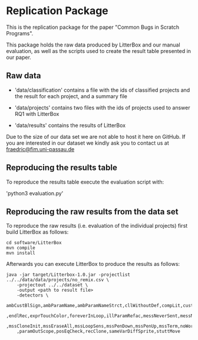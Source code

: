 # Replication Package

This is the replication package for the paper "Common Bugs in Scratch Programs".

This package holds the raw data produced by LitterBox and our manual evaluation, as well as the scripts used to
create the result table presented in our paper.

## Raw data

- 'data/classification' contains a file with the ids of classified projects and the result for each project, and a summary file

- 'data/projects' contains two files with the ids of projects used to answer RQ1 with LitterBox

- 'data/results' contains the results of LitterBox

Due to the size of our data set we are not able to host it here on GitHub. If you are interested in our dataset
we kindly ask you to contact us at fraedric@fim.uni-passau.de

## Reproducing the results table

To reproduce the results table execute the evaluation script with:

'python3 evaluation.py'

## Reproducing the raw results from the data set

To reproduce the raw results (i.e. evaluation of the individual projects) first build LitterBox as follows:

```
cd software/LitterBox
mvn compile
mvn install
```

Afterwards you can execute LitterBox to produce the results as follows:

```
java -jar target/Litterbox-1.0.jar -projectlist ../../data/data/projects/no_remix.csv \
    -projectout ../../dataset \
    -output <path to result file>
    -detectors \
    ambCustBlSign,ambParamName,ambParamNameStrct,cllWithoutDef,compLit,custBlWithForever,custBlWithTerm\
    ,endlRec,exprTouchColor,foreverInLoop,illParamRefac,messNeverSent,messNeverRec,mssBackdrSwitch,mssCloneCll\
    ,mssCloneInit,mssEraseAll,mssLoopSens,mssPenDown,mssPenUp,mssTerm,noWorkScript,orphParam\
    ,paramOutScope,posEqCheck,recClone,sameVarDiffSprite,stuttMove
```
